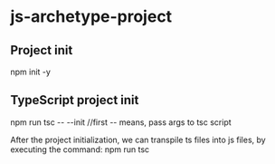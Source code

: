 # js-archetype-project

Project init
-----

npm init -y


TypeScript project init
-----

npm run tsc -- --init //first -- means, pass args to tsc script

After the project initialization, we can transpile ts files into js files, by executing the command: npm run tsc